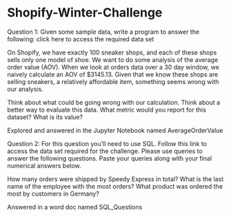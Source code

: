 # Shopify-Winter-Challenge

Question 1: Given some sample data, write a program to answer the following: click here to access the required data set

On Shopify, we have exactly 100 sneaker shops, and each of these shops sells only one model of shoe. We want to do some analysis of the average order value (AOV). When we look at orders data over a 30 day window, we naively calculate an AOV of $3145.13. Given that we know these shops are selling sneakers, a relatively affordable item, something seems wrong with our analysis. 

Think about what could be going wrong with our calculation. Think about a better way to evaluate this data. 
What metric would you report for this dataset?
What is its value?

Explored and answered in the Jupyter Notebook named AverageOrderValue

Question 2: For this question you’ll need to use SQL. Follow this link to access the data set required for the challenge. Please use queries to answer the following questions. Paste your queries along with your final numerical answers below.

How many orders were shipped by Speedy Express in total?
What is the last name of the employee with the most orders?
What product was ordered the most by customers in Germany?

Answered in a word doc named SQL_Questions
